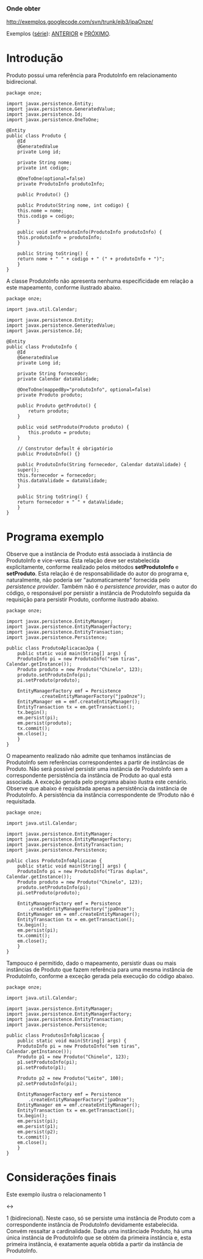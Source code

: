 ### Onde obter ###
http://exemplos.googlecode.com/svn/trunk/ejb3/jpaOnze/

Exemplos ([série](http://code.google.com/p/exemplos/wiki/ejbPersistence)): [ANTERIOR](http://code.google.com/p/exemplos/wiki/jpaDez) e [PRÓXIMO](http://code.google.com/p/exemplos/wiki/jpaDoze).

# Introdução #
Produto possui uma referência para ProdutoInfo em relacionamento bidirecional.

```
package onze;

import javax.persistence.Entity;
import javax.persistence.GeneratedValue;
import javax.persistence.Id;
import javax.persistence.OneToOne;

@Entity
public class Produto {
    @Id
    @GeneratedValue
    private Long id;

    private String nome;
    private int codigo;

    @OneToOne(optional=false)
    private ProdutoInfo produtoInfo;

    public Produto() {}

    public Produto(String nome, int codigo) {
	this.nome = nome;
	this.codigo = codigo;
    }
	
    public void setProdutoInfo(ProdutoInfo produtoInfo) {
	this.produtoInfo = produtoInfo;
    }

    public String toString() {
	return nome + " " + codigo + " (" + produtoInfo + ")";
    }
}
```

A classe ProdutoInfo não apresenta nenhuma especificidade em relação a este mapeamento, conforme ilustrado abaixo.

```
package onze;

import java.util.Calendar;

import javax.persistence.Entity;
import javax.persistence.GeneratedValue;
import javax.persistence.Id;

@Entity
public class ProdutoInfo {
    @Id
    @GeneratedValue
    private Long id;

    private String fornecedor;
    private Calendar dataValidade;

    @OneToOne(mappedBy="produtoInfo", optional=false)
    private Produto produto;

    public Produto getProduto() { 
        return produto;
    }

    public void setProduto(Produto produto) {
        this.produto = produto;
    }

    // Construtor default é obrigatório
    public ProdutoInfo() {}

    public ProdutoInfo(String fornecedor, Calendar dataValidade) {
	super();
	this.fornecedor = fornecedor;
	this.dataValidade = dataValidade;
    }
	
    public String toString() {
	return fornecedor + " " + dataValidade;
    }
}
```

# Programa exemplo #
Observe que a instância de Produto está associada à instância de ProdutoInfo e vice-versa. Esta relação deve ser estabelecida explicitamente, conforme realizado pelos métodos **setProdutoInfo** e **setProduto**. Esta relação é de responsabilidade do autor do programa e, naturalmente, não poderia ser "automaticamente" fornecida pelo _persistence provider_. Também não é o _persistence provider_, mas o autor do código, o responsável por persistir a instância de ProdutoInfo seguida da requisição para persistir Produto, conforme ilustrado abaixo.

```
package onze;

import javax.persistence.EntityManager;
import javax.persistence.EntityManagerFactory;
import javax.persistence.EntityTransaction;
import javax.persistence.Persistence;

public class ProdutoAplicacaoJpa {
    public static void main(String[] args) {
	ProdutoInfo pi = new ProdutoInfo("sem tiras", Calendar.getInstance());
	Produto produto = new Produto("Chinelo", 123);
	produto.setProdutoInfo(pi);
	pi.setProduto(produto);

	EntityManagerFactory emf = Persistence
			.createEntityManagerFactory("jpaOnze");
	EntityManager em = emf.createEntityManager();
	EntityTransaction tx = em.getTransaction();
	tx.begin();
	em.persist(pi);
	em.persist(produto);
	tx.commit();
	em.close();
    }
}
```

O mapeamento realizado não admite que tenhamos instâncias de ProdutoInfo sem referências correspondentes a partir de instâncias de Produto. Não será possível persistir uma instância de ProdutoInfo sem a correspondente persistência da instância de Produto ao qual está associada. A exceção gerada pelo programa abaixo ilustra este cenário. Observe que abaixo é requisitada apenas a persistência da instância de ProdutoInfo. A persistência da instância correspondente de !Produto não é requisitada.

```
package onze;

import java.util.Calendar;

import javax.persistence.EntityManager;
import javax.persistence.EntityManagerFactory;
import javax.persistence.EntityTransaction;
import javax.persistence.Persistence;

public class ProdutoInfoAplicacao {
    public static void main(String[] args) {
	ProdutoInfo pi = new ProdutoInfo("Tiras duplas", Calendar.getInstance());
	Produto produto = new Produto("Chinelo", 123);
	produto.setProdutoInfo(pi);
	pi.setProduto(produto);
		
	EntityManagerFactory emf = Persistence
		.createEntityManagerFactory("jpaOnze");
	EntityManager em = emf.createEntityManager();
	EntityTransaction tx = em.getTransaction();
	tx.begin();
	em.persist(pi);
	tx.commit();
	em.close();
    }
}
```

Tampouco é permitido, dado o mapeamento, persistir duas ou mais instâncias de Produto que fazem referência para uma mesma instância de ProdutoInfo, conforme a exceção gerada pela execução do código abaixo.

```
package onze;

import java.util.Calendar;

import javax.persistence.EntityManager;
import javax.persistence.EntityManagerFactory;
import javax.persistence.EntityTransaction;
import javax.persistence.Persistence;

public class ProdutosInfoAplicacao {
    public static void main(String[] args) {
	ProdutoInfo pi = new ProdutoInfo("sem tiras", Calendar.getInstance());
	Produto p1 = new Produto("Chinelo", 123);
	p1.setProdutoInfo(pi);
	pi.setProduto(p1);
		
	Produto p2 = new Produto("Leite", 100);
	p2.setProdutoInfo(pi);

	EntityManagerFactory emf = Persistence
		.createEntityManagerFactory("jpaOnze");
	EntityManager em = emf.createEntityManager();
	EntityTransaction tx = em.getTransaction();
	tx.begin();
	em.persist(pi);
	em.persist(p1);
	em.persist(p2);
	tx.commit();
	em.close();
    }
}
```

# Considerações finais #
Este exemplo ilustra o relacionamento 1

&lt;-&gt;

1 (bidirecional). Neste caso, só se persiste uma instância de Produto com a correspondente instância de ProdutoInfo devidamente estabelecida. Convém ressaltar a cardinalidade. Dada uma instânciade Produto, há uma única instância de ProdutoInfo que se obtém da primeira instância e, esta primeira instância, é exatamente aquela obtida a partir da instância de ProdutoInfo.